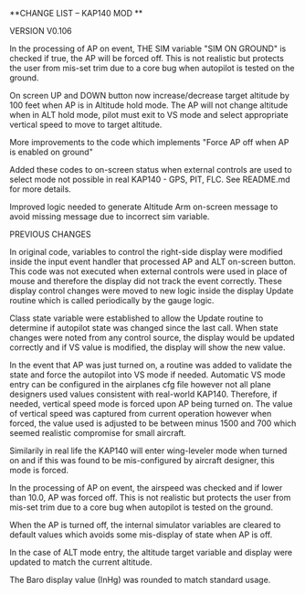**CHANGE LIST – KAP140 MOD **

VERSION V0.106

In the processing of AP on event, THE SIM variable "SIM ON GROUND" is checked 
if true, the AP will be forced off. This is not realistic but protects the
user from mis-set trim due to a core bug when autopilot is tested on the
ground.

On screen UP and DOWN button now increase/decrease target altitude by 100 feet 
when AP is in Altitude hold mode.  The AP will not change altitude when in
ALT hold mode, pilot must exit to VS mode and select appropriate vertical speed
to move to target altitude.

More improvements to the code which implements "Force AP off when AP is enabled
on ground"

Added these codes to on-screen status when external controls
are used to select mode not possible in real KAP140 - GPS, PIT, FLC.
See README.md for more details.

Improved logic needed to generate Altitude Arm on-screen message to
avoid missing message due to incorrect sim variable.

PREVIOUS CHANGES

In original code, variables to control the right-side display were
modified inside the input event handler that processed AP and ALT
on-screen button. This code was not executed when external controls were
used in place of mouse and therefore the display did not track the event
correctly. These display control changes were moved to new logic inside
the display Update routine which is called periodically by the gauge
logic.

Class state variable were established to allow the Update routine to
determine if autopilot state was changed since the last call. When state
changes were noted from any control source, the display would be updated
correctly and if VS value is modified, the display will show the new
value.

In the event that AP was just turned on, a routine was added to validate
the state and force the autopilot into VS mode if needed. Automatic VS
mode entry can be configured in the airplanes cfg file however not all
plane designers used values consistent with real-world KAP140.
Therefore, if needed, vertical speed mode is forced upon AP being turned
on. The value of vertical speed was captured from current operation
however when forced, the value used is adjusted to be between minus 1500
and 700 which seemed realistic compromise for small aircraft.

Similarily in real life the KAP140 will enter wing-leveler mode when
turned on and if this was found to be mis-configured by aircraft
designer, this mode is forced.

In the processing of AP on event, the airspeed was checked and if lower
than 10.0, AP was forced off. This is not realistic but protects the
user from mis-set trim due to a core bug when autopilot is tested on the
ground.

When the AP is turned off, the internal simulator variables are cleared
to default values which avoids some mis-display of state when AP is off.

In the case of ALT mode entry, the altitude target variable and display
were updated to match the current altitude.

The Baro display value (InHg) was rounded to match standard usage.
